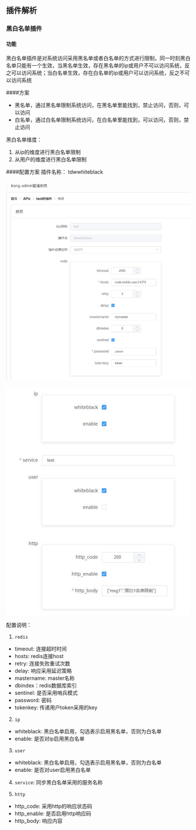 ##  插件解析 
 
###  黑白名单插件

#### 功能
黑白名单插件是对系统访问采用黑名单或者白名单的方式进行限制，同一时刻黑白名单只能有一个生效，当黑名单生效，存在黑名单的ip或用户不可以访问系统，反之可以访问系统；当白名单生效，存在白名单的ip或用户可以访问系统，反之不可以访问系统

####方案

- 黑名单，通过黑名单限制系统访问，在黑名单里能找到，禁止访问，否则，可以访问
- 白名单，通过白名单限制系统访问，在白名单里能找到，可以访问，否则，禁止访问

黑白名单维度：

1. 从ip的维度进行黑白名单限制
2. 从用户的维度进行黑白名单限制



####配置方案
插件名称： tdwwhiteblack

![21-1](21_images\21-1.jpg "redis配置信息")

![21-2](21_images\21-2.jpg "ip和user黑白名单配置")

配置说明：  

1. `redis`
 - timeout: 连接超时时间
 - hosts: redis连接host
 - retry: 连接失败重试次数
 - delay: 响应采用延迟策略
 - mastername: master名称
 - dbindex：redis数据库索引
 - sentinel: 是否采用哨兵模式
 - password: 密码
 - tokenkey: 传递用户token采用的key
 
2. `ip`
 -  whiteblack: 黑白名单启用，勾选表示启用黑名单，否则为白名单
 -  enable: 是否对ip启用黑白名单

3. `user`
 - whiteblack: 黑白名单启用，勾选表示启用黑名单，否则为白名单
 - enable: 是否对user启用黑白名单

4. `service`: 同步黑白名单采用的服务名称

5. `http`
 - http_code: 采用http的响应状态码
 - http_enable: 是否启用http响应码
 - http_body: 响应内容



